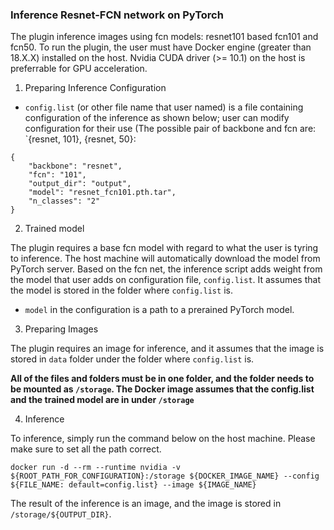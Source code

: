 ### Inference Resnet-FCN network on PyTorch
The plugin inference images using fcn models: resnet101 based fcn101 and fcn50. To run the plugin, the user must have Docker engine (greater than 18.X.X) installed on the host. Nvidia CUDA driver (>= 10.1) on the host is preferrable for GPU acceleration.


1) Preparing Inference Configuration

- `config.list` (or other file name that user named) is a file containing configuration of the inference as shown below; user can modify configuration for their use (The possible pair of backbone and fcn are: `{resnet, 101}, {resnet, 50}:
```
{
    "backbone": "resnet",
    "fcn": "101",
    "output_dir": "output",
    "model": "resnet_fcn101.pth.tar",
    "n_classes": "2"
}
```


2) Trained model

The plugin requires a base fcn model with regard to what the user is tyring to inference. The host machine will automatically download the model from PyTorch server. Based on the fcn net, the inference script adds weight from the model that user adds on configuration file, `config.list`. It assumes that the model is stored in the folder where `config.list` is.

- `model` in the configuration is a path to a prerained PyTorch model.



3) Preparing Images

The plugin requires an image for inference, and it assumes that the image is stored in `data` folder under the folder where `config.list` is.

**All of the files and folders must be in one folder, and the folder needs to be mounted as `/storage`. The Docker image assumes that the config.list and the trained model are in under `/storage`**


4) Inference

To inference, simply run the command below on the host machine. Please make sure to set all the path correct.


```
docker run -d --rm --runtime nvidia -v ${ROOT_PATH_FOR_CONFIGURATION}:/storage ${DOCKER_IMAGE_NAME} --config ${FILE_NAME: default=config.list} --image ${IMAGE_NAME}
```

The result of the inference is an image, and the image is stored in `/storage/${OUTPUT_DIR}`.
